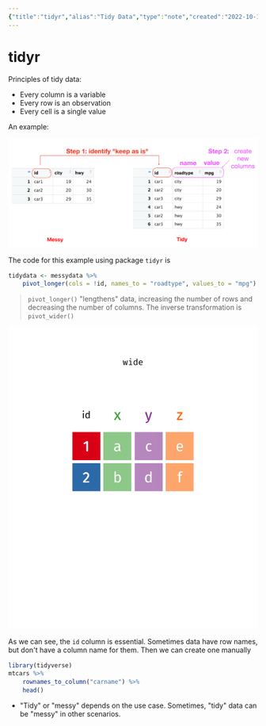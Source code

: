 ```yaml
---
{"title":"tidyr","alias":"Tidy Data","type":"note","created":"2022-10-13T01:40:00","modified":"2022-12-11T20:34:00","dg-publish":true,"sup":[{}],"state":"done","permalink":"/tidyr/","dgPassFrontmatter":true,"updated":"2022-12-11T20:34:00"}
---
```



# tidyr

Principles of tidy data:

- Every column is a variable
- Every row is an observation
- Every cell is a single value

An example:

![](https://raw.githubusercontent.com/zcysxy/Figurebed/master/img/20221013014825.png)

The code for this example using package `tidyr` is

```r
tidydata <- messydata %>%
    pivot_longer(cols = !id, names_to = "roadtype", values_to = "mpg")
```

> `pivot_longer()` "lengthens" data, increasing the number of rows and decreasing the number of columns. The inverse transformation  is `pivot_wider()`

![](https://raw.githubusercontent.com/zcysxy/Figurebed/master/img/tidyr-pivoting.gif)

As we can see, the `id` column is essential. Sometimes data have row names, but don't have a column name for them. Then we can create one manually

```r
library(tidyverse)
mtcars %>%
    rownames_to_column("carname") %>%
    head()
```

- <span class="alt-check alt-check-tip">"Tidy" or "messy" depends on the use case. Sometimes, "tidy" data can be "messy" in other scenarios.</span>
